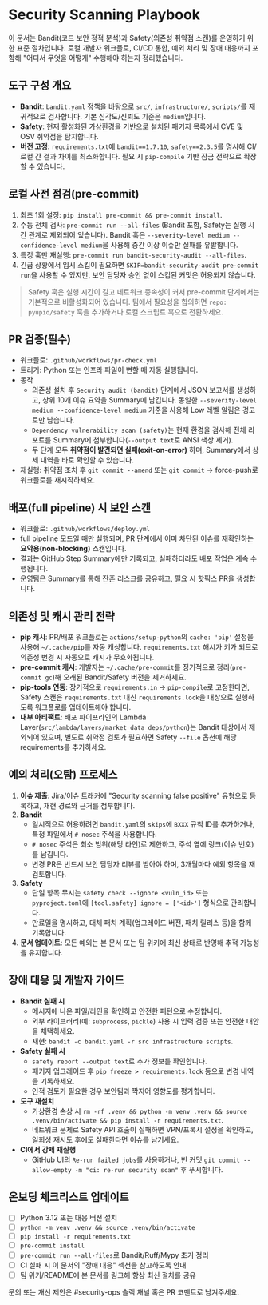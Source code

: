 # Security Scanning Playbook

이 문서는 Bandit(코드 보안 정적 분석)과 Safety(의존성 취약점 스캔)를 운영하기 위한 표준 절차입니다. 로컬 개발자 워크플로, CI/CD 통합, 예외 처리 및 장애 대응까지 포함해 "어디서 무엇을 어떻게" 수행해야 하는지 정리했습니다.

## 도구 구성 개요
- **Bandit**: `bandit.yaml` 정책을 바탕으로 `src/`, `infrastructure/`, `scripts/`를 재귀적으로 검사합니다. 기본 심각도/신뢰도 기준은 `medium`입니다.
- **Safety**: 현재 활성화된 가상환경을 기반으로 설치된 패키지 목록에서 CVE 및 OSV 취약점을 탐지합니다.
- **버전 고정**: `requirements.txt`에 `bandit==1.7.10`, `safety==2.3.5`를 명시해 CI/로컬 간 결과 차이를 최소화합니다. 필요 시 `pip-compile` 기반 잠금 전략으로 확장할 수 있습니다.

## 로컬 사전 점검(pre-commit)
1. 최초 1회 설정: `pip install pre-commit && pre-commit install`.
2. 수동 전체 검사: `pre-commit run --all-files` (Bandit 포함, Safety는 실행 시간 관계로 제외되어 있습니다). Bandit 훅은 `--severity-level medium --confidence-level medium`을 사용해 중간 이상 이슈만 실패를 유발합니다.
3. 특정 훅만 재실행: `pre-commit run bandit-security-audit --all-files`.
4. 긴급 상황에서 임시 스킵이 필요하면 `SKIP=bandit-security-audit pre-commit run`을 사용할 수 있지만, 보안 담당자 승인 없이 스킵된 커밋은 허용되지 않습니다.

> Safety 훅은 실행 시간이 길고 네트워크 종속성이 커서 pre-commit 단계에서는 기본적으로 비활성화되어 있습니다. 팀에서 필요성을 합의하면 `repo: pyupio/safety` 훅을 추가하거나 로컬 스크립트 훅으로 전환하세요.

## PR 검증(필수)
- 워크플로: `.github/workflows/pr-check.yml`
- 트리거: Python 또는 인프라 파일이 변할 때 자동 실행됩니다.
- 동작
  - 의존성 설치 후 `Security audit (bandit)` 단계에서 JSON 보고서를 생성하고, 상위 10개 이슈 요약을 Summary에 남깁니다. 동일한 `--severity-level medium --confidence-level medium` 기준을 사용해 Low 레벨 알림은 경고로만 남습니다.
  - `Dependency vulnerability scan (safety)`는 현재 환경을 검사해 전체 리포트를 Summary에 첨부합니다(`--output text`로 ANSI 색상 제거).
  - 두 단계 모두 **취약점이 발견되면 실패(exit-on-error)** 하며, Summary에서 상세 내역을 바로 확인할 수 있습니다.
- 재실행: 취약점 조치 후 `git commit --amend` 또는 `git commit` → force-push로 워크플로를 재시작하세요.

## 배포(full pipeline) 시 보안 스캔
- 워크플로: `.github/workflows/deploy.yml`
- full pipeline 모드일 때만 실행되며, PR 단계에서 이미 차단된 이슈를 재확인하는 **요약용(non-blocking)** 스캔입니다.
- 결과는 GitHub Step Summary에만 기록되고, 실패하더라도 배포 작업은 계속 수행됩니다.
- 운영팀은 Summary를 통해 잔존 리스크를 공유하고, 필요 시 핫픽스 PR을 생성합니다.

## 의존성 및 캐시 관리 전략
- **pip 캐시**: PR/배포 워크플로는 `actions/setup-python`의 `cache: 'pip'` 설정을 사용해 `~/.cache/pip`를 자동 캐싱합니다. `requirements.txt` 해시가 키가 되므로 의존성 변경 시 자동으로 캐시가 무효화됩니다.
- **pre-commit 캐시**: 개발자는 `~/.cache/pre-commit`를 정기적으로 정리(`pre-commit gc`)해 오래된 Bandit/Safety 버전을 제거하세요.
- **pip-tools 연동**: 장기적으로 `requirements.in` → `pip-compile`로 고정한다면, Safety 스캔은 `requirements.txt` 대신 `requirements.lock`을 대상으로 실행하도록 워크플로를 업데이트해야 합니다.
- **내부 아티팩트**: 배포 파이프라인의 Lambda Layer(`src/lambda/layers/market_data_deps/python`)는 Bandit 대상에서 제외되어 있으며, 별도로 취약점 검토가 필요하면 Safety `--file` 옵션에 해당 requirements를 추가하세요.

## 예외 처리(오탐) 프로세스
1. **이슈 제출**: Jira/이슈 트래커에 "Security scanning false positive" 유형으로 등록하고, 재현 경로와 근거를 첨부합니다.
2. **Bandit**
   - 일시적으로 허용하려면 `bandit.yaml`의 `skips`에 `BXXX` 규칙 ID를 추가하거나, 특정 파일에서 `# nosec` 주석을 사용합니다.
   - `# nosec` 주석은 최소 범위(해당 라인)로 제한하고, 주석 옆에 링크(이슈 번호)를 남깁니다.
   - 변경 PR은 반드시 보안 담당자 리뷰를 받아야 하며, 3개월마다 예외 항목을 재검토합니다.
3. **Safety**
   - 단일 항목 무시는 `safety check --ignore <vuln_id>` 또는 `pyproject.toml`에 `[tool.safety] ignore = ['<id>']` 형식으로 관리합니다.
   - 만료일을 명시하고, 대체 패치 계획(업그레이드 버전, 패치 릴리스 등)을 함께 기록합니다.
4. **문서 업데이트**: 모든 예외는 본 문서 또는 팀 위키에 최신 상태로 반영해 추적 가능성을 유지합니다.

## 장애 대응 및 개발자 가이드
- **Bandit 실패 시**
  - 메시지에 나온 파일/라인을 확인하고 안전한 패턴으로 수정합니다.
  - 외부 라이브러리(예: `subprocess`, `pickle`) 사용 시 입력 검증 또는 안전한 대안을 채택하세요.
  - 재현: `bandit -c bandit.yaml -r src infrastructure scripts`.
- **Safety 실패 시**
  - `safety report --output text`로 추가 정보를 확인합니다.
  - 패키지 업그레이드 후 `pip freeze > requirements.lock` 등으로 변경 내역을 기록하세요.
  - 인적 검토가 필요한 경우 보안팀과 짝지어 영향도를 평가합니다.
- **도구 재설치**
  - 가상환경 손상 시 `rm -rf .venv && python -m venv .venv && source .venv/bin/activate && pip install -r requirements.txt`.
  - 네트워크 문제로 Safety API 호출이 실패하면 VPN/프록시 설정을 확인하고, 일회성 재시도 후에도 실패한다면 이슈를 남기세요.
- **CI에서 강제 재실행**
  - GitHub UI의 `Re-run failed jobs`를 사용하거나, 빈 커밋 `git commit --allow-empty -m "ci: re-run security scan"` 후 푸시합니다.

## 온보딩 체크리스트 업데이트
- [ ] Python 3.12 또는 대응 버전 설치
- [ ] `python -m venv .venv && source .venv/bin/activate`
- [ ] `pip install -r requirements.txt`
- [ ] `pre-commit install`
- [ ] `pre-commit run --all-files`로 Bandit/Ruff/Mypy 초기 정리
- [ ] CI 실패 시 이 문서의 "장애 대응" 섹션을 참고하도록 안내
- [ ] 팀 위키/README에 본 문서를 링크해 항상 최신 절차를 공유

문의 또는 개선 제안은 #security-ops 슬랙 채널 혹은 PR 코멘트로 남겨주세요.
